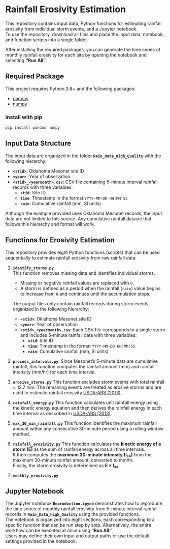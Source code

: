 # Rainfall Erosivity Estimation

This repository contains input data, Python functions for estimating rainfall erosivity from individual storm events, and a Jupyter notebook.  
To use the repository, download all files and place the input data, notebook, and function scripts into a single folder.  

After installing the required packages, you can generate the time series of monthly rainfall erosivity for each site by opening the notebook and selecting **“Run All”**.  


## Required Package

This project requires Python 3.8+ and the following packages:

- [pandas](https://pandas.pydata.org/)  
- [numpy](https://numpy.org/)  

### Install with pip
```bash
pip install pandas numpy
```

## Input Data Structure

The input data are organized in the folder **`Rain_Data_High_Quality`** with the following hierarchy:  

- **`<stid>`**: Oklahoma Mesonet site ID  
- **`<year>`**: Year of observation  
- **`<stid>_<yearmonth>.csv`**: CSV file containing 5-minute interval rainfall records with three variables:  
  - **`stid`**: Site ID  
  - **`time`**: Timestamp in the format `YYYY-MM-DD HH:MM:SS`  
  - **`rain`**: Cumulative rainfall (mm, SI units)  

Although the example provided uses Oklahoma Mesonet records, the input data are not limited to this source. Any cumulative rainfall dataset that follows this hierarchy and format will work.  


## Functions for Erosivity Estimation

This repository provides eight Python functions (scripts) that can be used sequentially to estimate rainfall erosivity from raw rainfall data:  

1. **`identify_storms.py`**  
   This function removes missing data and identifies individual storms.  
   - Missing or negative rainfall values are replaced with `0`.  
   - A storm is defined as a period when the rainfall (`rain`) value begins to increase from `0` and continues until the accumulation stops.  

   The output files only contain rainfall records during storm events, organized in the following hierarchy:
    - **`<stid>`**: Oklahoma Mesonet site ID  
    - **`<year>`**: Year of observation  
    - **`<stid>_<yearmonth>.csv`**: Each CSV file corresponds to a single storm and includes 5-minute rainfall data with three variables:
      - **`stid`**: Site ID  
      - **`time`**: Timestamp in the format `YYYY-MM-DD HH:MM:SS`  
      - **`rain`**: Cumulative rainfall (mm, SI units)  
 
2. **`process_intervals.py`**:
   Since Mesonet’s 5-minute data are cumulative rainfall, this function computes the rainfall amount (mm) and rainfall intensity (mm/hr) for each time interval.
   
3. **`erosive_storms.py`**
   This function excludes storm events with total rainfall < 12.7 mm. The remaining events are treated as erosive storms and are used to estimate rainfall erosivity [USDA-ARS (2013)](https://www.ars.usda.gov/ARSUserFiles/60600505/rusle/rusle2_science_doc.pdf).
   
4. **`rainfall_energy.py`**
  This function calculates unit rainfall energy using the kinetic energy equation and then derives the rainfall energy in each time interval as described in [USDA-ARS (2013)](https://www.ars.usda.gov/ARSUserFiles/60600505/rusle/rusle2_science_doc.pdf).

5. **`max_30_min_rainfall.py`**
   This function identifies the maximum rainfall amount within any consecutive 30-minute period using a rolling window method.
   
6. **`rainfall_erosivity.py`**
    This function calculates the **kinetic energy of a storm (E)** as the sum of rainfall energy across all time intervals.  
  It then computes the **maximum 30-minute intensity (I₃₀)** from the maximum 30-minute rainfall amount, converted to mm/hr.  
  Finally, the storm erosivity is determined as **E × I₃₀**.
   
8. **`monthly_erosivity.py`**  

## Jupyter Notebook

The Jupyter notebook **`Reproduction.ipynb`** demonstrates how to reproduce the time series of monthly rainfall erosivity from 5-minute interval rainfall records in **`Rain_Data_High_Quality`** using the provided functions.  
The notebook is organized into eight sections, each corresponding to a specific function that can be run step by step. Alternatively, the entire workflow can be executed at once using **“Run All.”**  
Users may define their own input and output paths or use the default settings provided in the notebook.  




